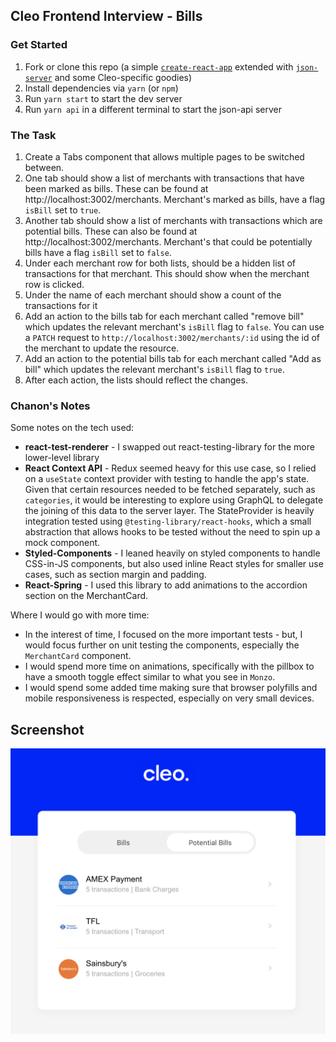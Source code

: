 ## Cleo Frontend Interview - Bills

### Get Started
1. Fork or clone this repo (a simple [`create-react-app`](https://github.com/facebook/create-react-app) extended with [`json-server`](https://github.com/typicode/json-server) and some Cleo-specific goodies)
1. Install dependencies via `yarn` (or `npm`)
1. Run `yarn start` to start the dev server
1. Run `yarn api` in a different terminal to start the json-api server

### The Task
1. Create a Tabs component that allows multiple pages to be switched between.
1. One tab should show a list of merchants with transactions that have been marked as bills. These can be found at http://localhost:3002/merchants. Merchant's marked as bills, have a flag `isBill` set to `true`.
1. Another tab should show a list of merchants with transactions which are potential bills. These can also be found at http://localhost:3002/merchants. Merchant's that could be potentially bills have a flag `isBill` set to `false`.
1. Under each merchant row for both lists, should be a hidden list of transactions for that merchant. This should show when the merchant row is clicked.
1. Under the name of each merchant should show a count of the transactions for it
1. Add an action to the bills tab for each merchant called "remove bill" which updates the relevant merchant's `isBill` flag to `false`. You can use a `PATCH` request to `http://localhost:3002/merchants/:id` using the id of the merchant to update the resource.
1. Add an action to the potential bills tab for each merchant called "Add as bill" which updates the relevant merchant's `isBill` flag to `true`.
1. After each action, the lists should reflect the changes.

### Chanon's Notes

Some notes on the tech used:
- **react-test-renderer** - I swapped out react-testing-library for the more lower-level library
- **React Context API** - Redux seemed heavy for this use case, so I relied on a `useState` context provider with testing to handle the app's state. Given that certain resources needed to be fetched separately, such as `categories`, it would be interesting to explore using GraphQL to delegate the joining of this data to the server layer. The StateProvider is heavily integration tested using `@testing-library/react-hooks`, which a small abstraction that allows hooks to be tested without the need to spin up a mock component.
- **Styled-Components** - I leaned heavily on styled components to handle CSS-in-JS components, but also used inline React styles for smaller use cases, such as section margin and padding.
- **React-Spring** - I used this library to add animations to the accordion section on the MerchantCard.

Where I would go with more time:
- In the interest of time, I focused on the more important tests - but, I would focus further on unit testing the components, especially the `MerchantCard` component.
- I would spend more time on animations, specifically with the pillbox to have a smooth toggle effect similar to what you see in `Monzo`.
- I would spend some added time making sure that browser polyfills and mobile responsiveness is respected, especially on very small devices.

## Screenshot

![image](https://github.com/chanonroy/fe-interview/blob/master/src/assets/screenshot.png)
